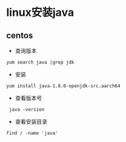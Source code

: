 # linux安装java

## centos
- 查询版本

```
yum search java |grep jdk
```

- 安装

```
yum install java-1.8.0-openjdk-src.aarch64
```

- 查看版本号

```
 java -version
```

- 查看安装目录

```
find / -name 'java'
```